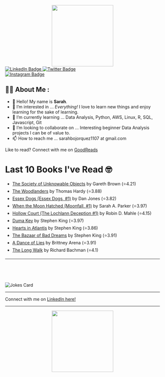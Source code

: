 
<div id="header" align="center">
  <img src="https://media.giphy.com/media/h8mSIeTWzDFooj3hgT/giphy.gif" width="200"/>
</div>

<div id="badges">
  <a href="https://www.linkedin.com/in/sarahjbojorquez/">
    <img src="https://img.shields.io/badge/LinkedIn-blue?style=for-the-badge&logo=linkedin&logoColor=white" alt="LinkedIn Badge"/>
  </a>

  <a href="https://twitter.com/Sarahjbojorquez">
    <img src="https://img.shields.io/badge/Twitter-green?style=for-the-badge&logo=twitter&logoColor=white" alt="Twitter Badge"/>
  </a>
</div>

 <a href="https://www.instagram.com/sarahjbojorquez/">
    <img src="https://img.shields.io/badge/Instagram-blueviolet?style=for-the-badge&logo=Instagram&logoColor=white" alt="Instagram Badge"/>
  </a>
<div></div>
<div></div>

## :woman_technologist: About Me :

- 👋 Hello!  My name is **Sarah**.
- 👀 I’m interested in ... *Everything!* I love to learn new things and enjoy learning for the sake of learning.
- 🌱 I’m currently learning ... Data Analysis, Python, AWS, Linux, R, SQL, Javascript, Git
- 💞️ I’m looking to collaborate on ... Interesting beginner Data Analysis projects I can be of value to.
- 📫 How to reach me ... sarahbojorquez1107 at gmail.com

Like to read? Connect with me on <a href="https://www.goodreads.com/user/show/97230998-sarah-bojorquez-lopez">GoodReads</a>
<div></div>
<div></div>

# Last 10 Books I've Read 🤓
<!-- GOODREADS-LIST:START -->
- [The Society of Unknowable Objects](https://www.goodreads.com/review/show/7827519397?utm_medium=api&utm_source=rss) by Gareth  Brown (⭐️4.21)
- [The Woodlanders](https://www.goodreads.com/review/show/7173315604?utm_medium=api&utm_source=rss) by Thomas Hardy (⭐️3.88)
- [Essex Dogs (Essex Dogs, #1)](https://www.goodreads.com/review/show/7657395949?utm_medium=api&utm_source=rss) by Dan Jones (⭐️3.82)
- [When the Moon Hatched (Moonfall, #1)](https://www.goodreads.com/review/show/7745150556?utm_medium=api&utm_source=rss) by Sarah A. Parker (⭐️3.97)
- [Hollow Court (The Lochlann Deception #1)](https://www.goodreads.com/review/show/7753549159?utm_medium=api&utm_source=rss) by Robin D. Mahle (⭐️4.15)
- [Duma Key](https://www.goodreads.com/review/show/3845143535?utm_medium=api&utm_source=rss) by Stephen        King (⭐️3.97)
- [Hearts in Atlantis](https://www.goodreads.com/review/show/7796410002?utm_medium=api&utm_source=rss) by Stephen        King (⭐️3.86)
- [The Bazaar of Bad Dreams](https://www.goodreads.com/review/show/3616628850?utm_medium=api&utm_source=rss) by Stephen        King (⭐️3.91)
- [A Dance of Lies](https://www.goodreads.com/review/show/7827506742?utm_medium=api&utm_source=rss) by Brittney Arena (⭐️3.91)
- [The Long Walk](https://www.goodreads.com/review/show/7791545667?utm_medium=api&utm_source=rss) by Richard  Bachman (⭐️4.1)
<!-- GOODREADS-LIST:END -->

---

<p>&nbsp;</p>
<p>&nbsp;</p>

<img src="https://readme-jokes.vercel.app/api?hideBorder&theme=cobalt&qColor=%23944bcc&aColor=%23bbdb51" alt="Jokes Card" />
<div></div>
<div></div>

---

Connect with me on [LinkedIn here!](https://www.linkedin.com/in/sarahjbojorquez/)


---

<div align="center">
  <img src="https://media.giphy.com/media/dU6iSeuBBsN9OpTg5P/giphy.gif" width="200"/>
</div>
